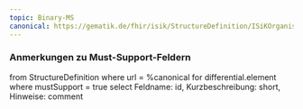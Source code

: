 ```yaml
---
topic: Binary-MS
canonical: https://gematik.de/fhir/isik/StructureDefinition/ISiKOrganisationFachabteilung
---
```


### Anmerkungen zu Must-Support-Feldern

<fql>
from
	StructureDefinition
where 
    url = %canonical
for differential.element
where mustSupport = true
select
	Feldname: id, Kurzbeschreibung: short, Hinweise: comment
</fql>

